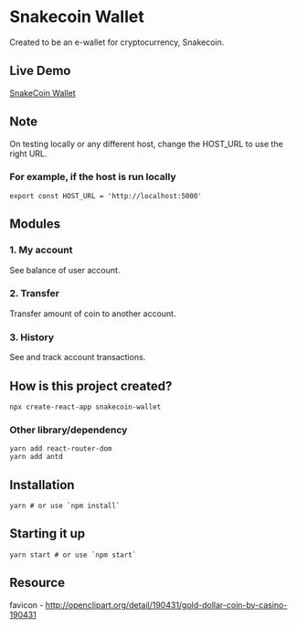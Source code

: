 # Snakecoin Wallet
Created to be an e-wallet for cryptocurrency, Snakecoin.

## Live Demo
[SnakeCoin Wallet](https://www.snakecoin.live)

## Note
On testing locally or any different host, change the HOST_URL to use the right URL.

### For example, if the host is run locally
    export const HOST_URL = 'http://localhost:5000'

## Modules
### 1. My account
See balance of user account.

### 2. Transfer
Transfer amount of coin to another account.

### 3. History
See and track account transactions.

## How is this project created?
    npx create-react-app snakecoin-wallet

### Other library/dependency
    yarn add react-router-dom
    yarn add antd

## Installation
    yarn # or use `npm install`

## Starting it up
    yarn start # or use `npm start`

## Resource
favicon - http://openclipart.org/detail/190431/gold-dollar-coin-by-casino-190431
